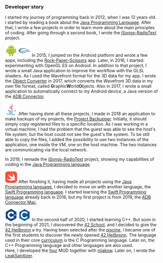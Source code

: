### Developer story
I started my journey of programming back in 2012, when I was 12 years old. I started by reading a book about the
[Java Programming Language]. After that, I wrote a few projects in order to learn more about the main principles of 
coding. After going through a second book, I wrote the [iSongs-RadioText] project.

<p align="left">
<a href="https://developer.android.com" target="_blank"> <img src="https://github.com/devicons/devicon/raw/master/icons/android/android-plain.svg" alt="Android" width="40" height="40"/></a>
<a href="https://en.wikipedia.org/wiki/OpenGL" target="_blank"> <img src="https://github.com/devicons/devicon/raw/master/icons/opengl/opengl-original.svg" alt="OpenGL" width="40" height="40"/></a>
In 2015, I jumped on the Android platform and wrote a few apps, including the
<a href="https://www.github.com/mhahnFr/RockPaperScissors">Rock-Paper-Scissors</a> app. Later, in 2016, I started
experimenting with OpenGL ES on Android. In addition to that project, I wrote a small Java application
to improve the workflow with the GLSL shaders. As I used the Wavefront format for the 3D data for my app, I wrote the
<a href="https://www.github.com/mhahnFr/Object_Converter">Object Converter</a> in 2017, which converts the Wavefront 3D
data in my own file format, called <b>G</b>raphic<b>W</b>orld<b>O</b>bjects. Also in 2017, I wrote a small application to
automatically connect to my Android device, a Java version of the <a href="https://www.github.com/mhahnFr/ADB_Connector_Mac">ADB Connector</a>.
</p>

<p align="left">
<a href="https://en.wikipedia.org/wiki/Java_(programming_language)" target="_blank"> <img src="https://raw.githubusercontent.com/devicons/devicon/master/icons/java/java-original.svg" alt="Java Programming language" width="40" height="40"/></a>
After having done all these projects, I made in 2018 an application to make backups of my projects, the <a href="https://www.github.com/mhahnFr/Project_Backupper">Project Backupper</a>.
Initially, it should simply copy registered files to a specific location. As I was working in a virtual machine, I had the
problem that the guest was able to see the host's file system, but the host could not see the guest's file system. To be
still able to copy the files, I added the possibility to use two instances of the application, one inside the VM, one
on the host machine. The two instances are communicating via the local network.
</p>

In 2019, I remade the [iSongs-RadioText] project, showing my capabilities of coding in the [Java Programming language].
<p align="left">
<a href="https://www.swift.org/about" target="_blank"> <img src="https://raw.githubusercontent.com/devicons/devicon/master/icons/swift/swift-original.svg" alt="Swift" width="40" height="40"/></a>
After finishing it, having made all projects using the <a href="https://www.github.com/openjdk">Java Programming language</a>,
I decided to move on with another language, the <a href="https://www.github.com/apple/swift">Swift Programming language</a>.
I started learning the <a href="https://www.github.com/apple/swift">Swift Programming language</a> already back in 2016,
but my first project is from 2019, the <a href="https://www.github.com/mhahnFr/ADB_Connector_Mac">ADB Connector Mac</a>.
</p>

<p align="left">
<a href="https://en.wikipedia.org/wiki/C%2B%2B" target="_blank"> <img src="https://raw.githubusercontent.com/devicons/devicon/master/icons/cplusplus/cplusplus-plain.svg" alt="C++ Programming language" width="40" height="40"/></a>
<a href="https://en.wikipedia.org/wiki/C_(programming_language)" target="_blank"> <img src="https://raw.githubusercontent.com/devicons/devicon/master/icons/c/c-plain.svg" alt="C Programming language" width="40" height="40"/></a>
In the second half of 2020, I started learning C++. But soon in the beginning of 2021, I discovered the
<a href="https://www.github.com/42-Heilbronn">42 School</a>, and I decided to give the
<a href="https://www.42heilbronn.de/learncoderepeat">42 Heilbronn</a> a try. Having been selected after the
<a href="https://www.42heilbronn.de/learncoderepeat">piscine</a>, I became one of the first students to discover the
newly opened <a href="https://www.42heilbronn.de/learncoderepeat">42 Heilbronn</a>. The language used in their core
<a href="https://www.42heilbronn.de/en/curriculum">curriculum</a> is the C Programming language. Later on, the C++ 
Programming language and other languages are also used.<br>
Here, I developed the <a href="https://www.github.com/nijakow/four">four</a> MUD together with <a href="https://www.github.com/nijakow">nijakow</a>.
Later on, I wrote the <a href="https://www.github.com/mhahnFr/LeakSanitizer">LeakSanitizer</a>.
</p>

[iSongs-RadioText]: https://www.github.com/mhahnFr/iSongs-RadioText
[Java Programming language]: https://www.github.com/openjdk
